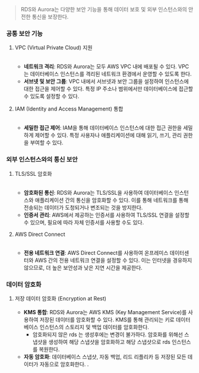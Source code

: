 


> RDS와 Aurora는 다양한 보안 기능을 통해 데이터 보호 및 외부 인스턴스와의 안전한 통신을 보장한다.

### 공통 보안 기능
1. VPC (Virtual Private Cloud) 지원<br><br>
   - **네트워크 격리**: RDS와 Aurora는 모두 AWS VPC 내에 배포될 수 있다. VPC는 데이터베이스 인스턴스를 격리된 네트워크 환경에서 운영할 수 있도록 한다.
   - **서브넷 및 보안 그룹**: VPC 내에서 서브넷과 보안 그룹을 설정하여 인스턴스에 대한 접근을 제어할 수 있다. 특정 IP 주소나 범위에서만 데이터베이스에 접근할 수 있도록 설정할 수 있다.


2. IAM (Identity and Access Management) 통합<br><br>
   - **세밀한 접근 제어**: IAM을 통해 데이터베이스 인스턴스에 대한 접근 권한을 세밀하게 제어할 수 있다. 특정 사용자나 애플리케이션에 대해 읽기, 쓰기, 관리 권한을 부여할 수 있다.
   
### 외부 인스턴스와의 통신 보안


1. TLS/SSL 암호화<br><br>
   - **암호화된 통신**: RDS와 Aurora는 TLS/SSL을 사용하여 데이터베이스 인스턴스와 애플리케이션 간의 통신을 암호화할 수 있다. 이를 통해 네트워크를 통해 전송되는 데이터가 도청되거나 변조되는 것을 방지한다.
   - **인증서 관리**: AWS에서 제공하는 인증서를 사용하여 TLS/SSL 연결을 설정할 수 있으며, 필요에 따라 자체 인증서를 사용할 수도 있다.


2. AWS Direct Connect<br><br>
   - **전용 네트워크 연결**: AWS Direct Connect를 사용하여 온프레미스 데이터센터와 AWS 간의 전용 네트워크 연결을 설정할 수 있다. 이는 인터넷을 경유하지 않으므로, 더 높은 보안성과 낮은 지연 시간을 제공한다.

###  데이터 암호화
1. 저장 데이터 암호화 (Encryption at Rest)<br><br>
   - **KMS 통합**: RDS와 Aurora는 AWS KMS (Key Management Service)를 사용하여 저장된 데이터를 암호화할 수 있다. KMS를 통해 관리되는 키로 데이터베이스 인스턴스의 스토리지 및 백업 데이터를 암호화한다.
     - 암호화되지 않은 rds 는 생성후에는 변경이 불가하다. 암호화를 위해선 스냅샷을 생성하여 해당 스냅샷을 암호화하고 해당 스냅샷으로 rds 인스턴스를 복원한다.
   - **자동 암호화**: 데이터베이스 스냅샷, 자동 백업, 리드 리플리카 등 저장된 모든 데이터가 자동으로 암호화한다.
.
